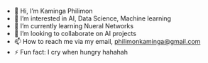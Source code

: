 - 👋 Hi, I’m Kaminga  Philimon
- 👀 I’m interested in AI, Data Science, Machine learning
- 🌱 I’m currently learning Nueral Networks
- 💞️ I’m looking to collaborate on AI projects
- 📫 How to reach me via my email, philimonkaminga@gmail.com
- ⚡ Fun fact: I cry when hungry hahahah

<!---
kamingap/kamingap is a ✨ special ✨ repository because its `README.md` (this file) appears on your GitHub profile.
You can click the Preview link to take a look at your changes.
--->
